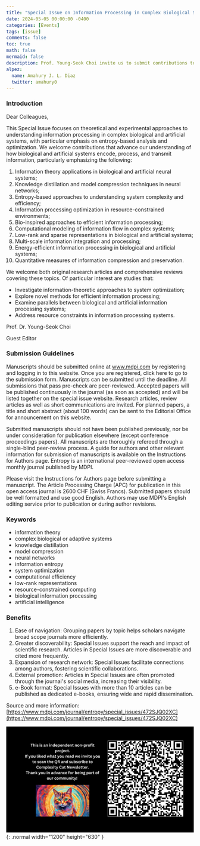 ```yaml
---
title: "Special Issue on Information Processing in Complex Biological Systems"
date: 2024-05-05 00:00:00 -0400
categories: [Events]
tags: [issue]
comments: false
toc: true
math: false
mermaid: false
description: Prof. Young-Seok Choi invite us to submit contributions to his organized special issue about information processing in biological systems. Deadline for manuscript submissions is 31 August 2025.
alpez:
  name: Amahury J. L. Diaz
  twitter: amahury0
---
```

### Introduction
Dear Colleagues,

This Special Issue focuses on theoretical and experimental approaches to understanding information processing in complex biological and artificial systems, with particular emphasis on entropy-based analysis and optimization. We welcome contributions that advance our understanding of how biological and artificial systems encode, process, and transmit information, particularly emphasizing the following:
1. Information theory applications in biological and artificial neural systems;
2. Knowledge distillation and model compression techniques in neural networks;
3. Entropy-based approaches to understanding system complexity and efficiency;
4. Information processing optimization in resource-constrained environments;
5. Bio-inspired approaches to efficient information processing;
6. Computational modeling of information flow in complex systems;
7. Low-rank and sparse representations in biological and artificial systems;
8. Multi-scale information integration and processing;
9. Energy-efficient information processing in biological and artificial systems;
10. Quantitative measures of information compression and preservation.

We welcome both original research articles and comprehensive reviews covering these topics. Of particular interest are studies that:
- Investigate information-theoretic approaches to system optimization;
- Explore novel methods for efficient information processing;
- Examine parallels between biological and artificial information processing systems;
- Address resource constraints in information processing systems.

Prof. Dr. Young-Seok Choi

Guest Editor

### Submission Guidelines
Manuscripts should be submitted online at www.mdpi.com by registering and logging in to this website. Once you are registered, click here to go to the submission form. Manuscripts can be submitted until the deadline. All submissions that pass pre-check are peer-reviewed. Accepted papers will be published continuously in the journal (as soon as accepted) and will be listed together on the special issue website. Research articles, review articles as well as short communications are invited. For planned papers, a title and short abstract (about 100 words) can be sent to the Editorial Office for announcement on this website.

Submitted manuscripts should not have been published previously, nor be under consideration for publication elsewhere (except conference proceedings papers). All manuscripts are thoroughly refereed through a single-blind peer-review process. A guide for authors and other relevant information for submission of manuscripts is available on the Instructions for Authors page. Entropy is an international peer-reviewed open access monthly journal published by MDPI.

Please visit the Instructions for Authors page before submitting a manuscript. The Article Processing Charge (APC) for publication in this open access journal is 2600 CHF (Swiss Francs). Submitted papers should be well formatted and use good English. Authors may use MDPI's English editing service prior to publication or during author revisions.

### Keywords
- information theory
- complex biological or adaptive systems
- knowledge distillation
- model compression
- neural networks
- information entropy
- system optimization
- computational efficiency
- low-rank representations
- resource-constrained computing
- biological information processing
- artificial intelligence

### Benefits
1. Ease of navigation: Grouping papers by topic helps scholars navigate broad scope journals more efficiently.
2. Greater discoverability: Special Issues support the reach and impact of scientific research. Articles in Special Issues are more discoverable and cited more frequently.
3. Expansion of research network: Special Issues facilitate connections among authors, fostering scientific collaborations.
4. External promotion: Articles in Special Issues are often promoted through the journal's social media, increasing their visibility.
5. e-Book format: Special Issues with more than 10 articles can be published as dedicated e-books, ensuring wide and rapid dissemination.

Source and more information: [https://www.mdpi.com/journal/entropy/special_issues/472SJQ02XC](https://www.mdpi.com/journal/entropy/special_issues/472SJQ02XC)

![Desktop View](/assets/img/fix/complexity-cat-newsletter.png){: .normal width="1200" height="630" }
